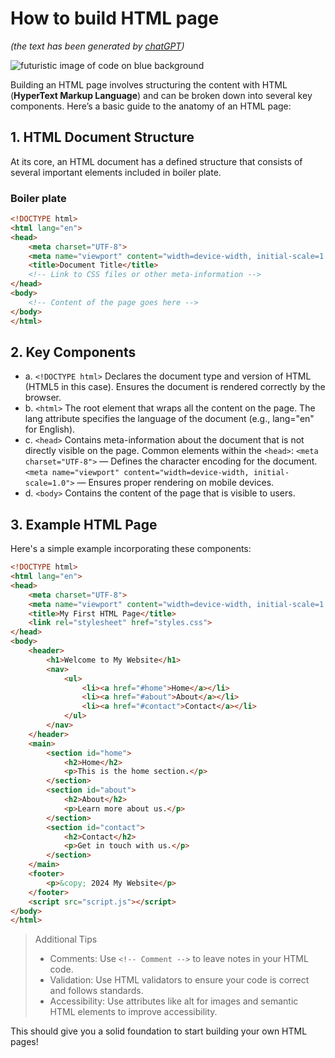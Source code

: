# How to build HTML page

*(the text has been generated by [chatGPT](https://chatgpt.com/))*

![futuristic image of code on blue background](https://plus.unsplash.com/premium_photo-1661877737564-3dfd7282efcb?q=80&w=1200&auto=format&fit=crop&ixlib=rb-4.0.3&ixid=M3wxMjA3fDB8MHxwaG90by1wYWdlfHx8fGVufDB8fHx8fA%3D%3D)

Building an HTML page involves structuring the content with HTML (**HyperText Markup Language**) and can be broken down into several key components. Here’s a basic guide to the anatomy of an HTML page:

## 1. HTML Document Structure
At its core, an HTML document has a defined structure that consists of several important elements included in boiler plate.

### Boiler plate

```html
<!DOCTYPE html>
<html lang="en">
<head>
    <meta charset="UTF-8">
    <meta name="viewport" content="width=device-width, initial-scale=1.0">
    <title>Document Title</title>
    <!-- Link to CSS files or other meta-information -->
</head>
<body>
    <!-- Content of the page goes here -->
</body>
</html>
```

## 2. Key Components
* a. `<!DOCTYPE html>`
Declares the document type and version of HTML (HTML5 in this case).
Ensures the document is rendered correctly by the browser.
* b. `<html>`
The root element that wraps all the content on the page.
The lang attribute specifies the language of the document (e.g., lang="en" for English).
* c. `<head>`
Contains meta-information about the document that is not directly visible on the page.
Common elements within the `<head>`:
`<meta charset="UTF-8">` — Defines the character encoding for the document.
`<meta name="viewport" content="width=device-width, initial-scale=1.0">` — Ensures proper rendering on mobile devices.
* d. `<body>`
Contains the content of the page that is visible to users.

## 3. Example HTML Page
Here's a simple example incorporating these components:

```html
<!DOCTYPE html>
<html lang="en">
<head>
    <meta charset="UTF-8">
    <meta name="viewport" content="width=device-width, initial-scale=1.0">
    <title>My First HTML Page</title>
    <link rel="stylesheet" href="styles.css">
</head>
<body>
    <header>
        <h1>Welcome to My Website</h1>
        <nav>
            <ul>
                <li><a href="#home">Home</a></li>
                <li><a href="#about">About</a></li>
                <li><a href="#contact">Contact</a></li>
            </ul>
        </nav>
    </header>
    <main>
        <section id="home">
            <h2>Home</h2>
            <p>This is the home section.</p>
        </section>
        <section id="about">
            <h2>About</h2>
            <p>Learn more about us.</p>
        </section>
        <section id="contact">
            <h2>Contact</h2>
            <p>Get in touch with us.</p>
        </section>
    </main>
    <footer>
        <p>&copy; 2024 My Website</p>
    </footer>
    <script src="script.js"></script>
</body>
</html>
```

> Additional Tips
> * Comments: Use `<!-- Comment -->` to leave notes in your HTML code.
> * Validation: Use HTML validators to ensure your code is correct and follows standards.
> * Accessibility: Use attributes like alt for images and semantic HTML elements to improve accessibility.


This should give you a solid foundation to start building your own HTML pages!

